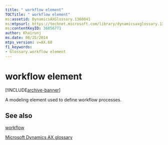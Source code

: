 ```yaml
---
title: " workflow element"
TOCTitle: " workflow element"
ms:assetid: DynamicsAXGlossary.1368041
ms:mtpsurl: https://technet.microsoft.com/library/dynamicsaxglossary.1368041(v=AX.60)
ms:contentKeyID: 36056771
author: Khairunj
ms.date: 08/25/2014
mtps_version: v=AX.60
f1_keywords:
- Glossary.workflow element
---
```


# workflow element


[!INCLUDE[archive-banner](includes/archive-banner.md)]

A modeling element used to define workflow processes.

## See also

[workflow](workflow.md)

[Microsoft Dynamics AX glossary](glossary/microsoft-dynamics-ax-glossary.md)

  



